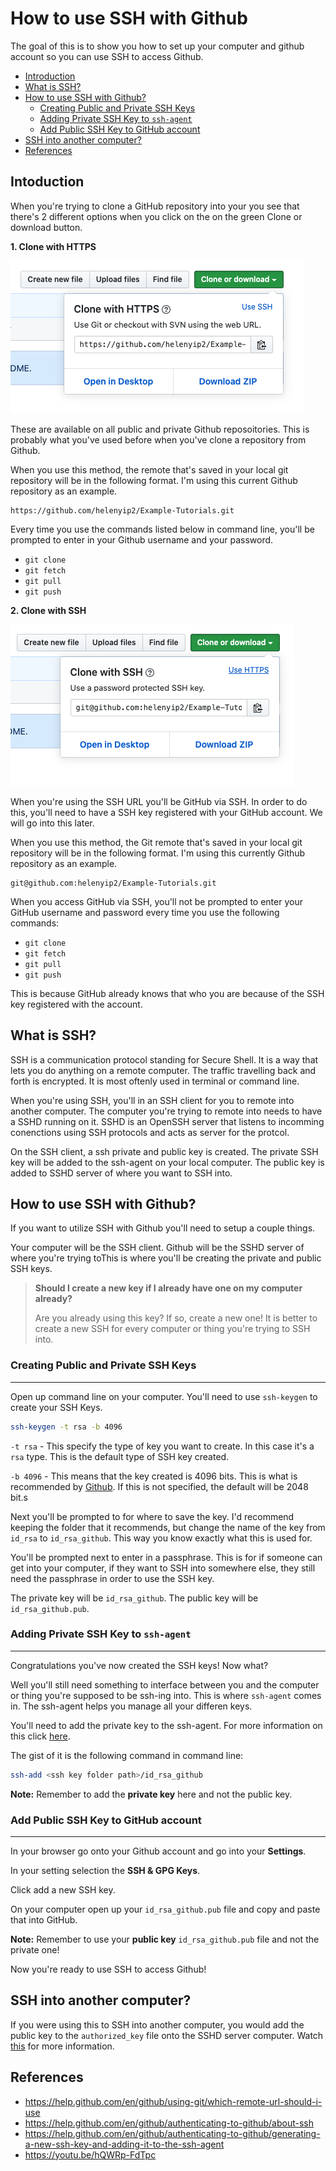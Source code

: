 # How to use SSH with Github

The goal of this is to show you how to set up your computer and github account so you can use SSH to access Github.

* [Introduction](#introduction)
* [What is SSH?](#what-is-ssh)
* [How to use SSH with Github?](#how-to-use-ssh-with-github)
    * [Creating Public and Private SSH Keys](#creating-public-and-private-ssh-keys)
    * [Adding Private SSH Key to `ssh-agent`](#adding-private-ssh-key-to-ssh-agent)
    * [Add Public SSH Key to GitHub account](#add-public-ssh-key-to-github-account)
* [SSH into another computer?](#ssh-into-another-computer)
* [References](#references)

## Intoduction

When you're trying to clone a GitHub repository into your you see that there's 2 different options when you click on the on the green Clone or download button.

**1. Clone with HTTPS**


![github_http_image](github_http_image.png)

These are available on all public and private Github reposoitories. This is probably what you've used before when you've clone a repository from Github.

When you use this method, the remote that's saved in your local git repository will be in the following format. I'm using this current Github repository as an example.
```
https://github.com/helenyip2/Example-Tutorials.git
```

Every time you use the commands listed below in command line, you'll be prompted to enter in your Github username and your password.
* `git clone`
* `git fetch`
* `git pull`
* `git push`


**2. Clone with SSH**

![github_http_image](github_ssh_image.png)

When you're using the SSH URL you'll be GitHub via SSH. In order to do this, you'll need to have a SSH key registered with your GitHub account. We will go into this later.

When you use this method, the Git remote that's saved in your local git repository will be in the following format. I'm using this currently Github repository as an example.
```
git@github.com:helenyip2/Example-Tutorials.git
```

When you access GitHub via SSH, you'll not be prompted to enter your GitHub username and password every time you use the following commands:
* `git clone`
* `git fetch`
* `git pull`
* `git push`

This is because GitHub already knows that who you are because of the SSH key registered with the account.

## What is SSH?

SSH is a communication protocol standing for Secure Shell. It is a way that lets you do anything on a remote computer. The traffic travelling back and forth is encrypted. It is most oftenly used in terminal or command line.

When you're using SSH, you'll in an SSH client for you to remote into another computer. The computer you're trying to remote into needs to have a SSHD running on it. SSHD is an OpenSSH server that listens to incomming conenctions using SSH protocols and acts as server for the protcol.

On the SSH client, a ssh private and public key is created.
The private SSH key will be added to the ssh-agent on your local computer. The public key is added to SSHD server of where you want to SSH into.

## How to use SSH with Github?

If you want to utilize SSH with Github you'll need to setup a couple things.

Your computer will be the SSH client. Github will be the SSHD server of where you're trying toThis is where you'll be creating the private and public SSH keys.

>**Should I create a new key if I already have one on my computer already?**
> 
> Are you already using this key? If so, create a new one! It is better to create a new SSH for every computer or thing you're trying to SSH into.

### Creating Public and Private SSH Keys
---
Open up command line on your computer. You'll need to use `ssh-keygen` to create your SSH Keys.

```bash
ssh-keygen -t rsa -b 4096
```
`-t rsa` - This specify the type of key you want to create. In this case  it's a `rsa` type. This is the default type of SSH key created.

`-b 4096` - This means that the key created is 4096 bits. This is what is recommended by [Github](https://help.github.com/en/github/authenticating-to-github/generating-a-new-ssh-key-and-adding-it-to-the-ssh-agent). If this is not specified, the default will be 2048 bit.s

Next you'll be prompted to for where to save the key. I'd recommend keeping the folder that it recommends, but change the name of the key from `id_rsa` to `id_rsa_github`. This way you know exactly what this is used for.

You'll be prompted next to enter in a passphrase. This is for if someone can get into your computer, if they want to SSH into somewhere else, they still need the passphrase in order to use the SSH key.

The private key will be `id_rsa_github`.
The public key will be `id_rsa_github.pub`.

### Adding Private SSH Key to `ssh-agent`
---
Congratulations you've now created the SSH keys! Now what?

Well you'll still need something to interface between you and the computer or thing you're supposed to be ssh-ing into. This is where `ssh-agent` comes in. The ssh-agent helps you manage all your differen keys. 

You'll need to add the private key to the ssh-agent. For more information on this click [here](https://help.github.com/en/github/authenticating-to-github/generating-a-new-ssh-key-and-adding-it-to-the-ssh-agent#adding-your-ssh-key-to-the-ssh-agent). 

The gist of it is the following command in command line:
```bash
ssh-add <ssh key folder path>/id_rsa_github
```
**Note:** Remember to add the **private key** here and not the public key.

### Add Public SSH Key to GitHub account
---
In your browser go onto your Github account and go into your **Settings**.

In your setting selection the **SSH & GPG Keys**.

Click add a new SSH key.

On your computer open up your `id_rsa_github.pub` file and copy and paste that into GitHub.

**Note:** Remember to use your **public key** `id_rsa_github.pub` file and not the private one!

Now you're ready to use SSH to access Github!

## SSH into another computer?

If you were using this to SSH into another computer, you would add the public key to the `authorized_key` file onto the SSHD server computer. Watch [this](https://youtu.be/hQWRp-FdTpc?t=2040) for more information. 


## References
* https://help.github.com/en/github/using-git/which-remote-url-should-i-use
* https://help.github.com/en/github/authenticating-to-github/about-ssh
* https://help.github.com/en/github/authenticating-to-github/generating-a-new-ssh-key-and-adding-it-to-the-ssh-agent
* https://youtu.be/hQWRp-FdTpc

